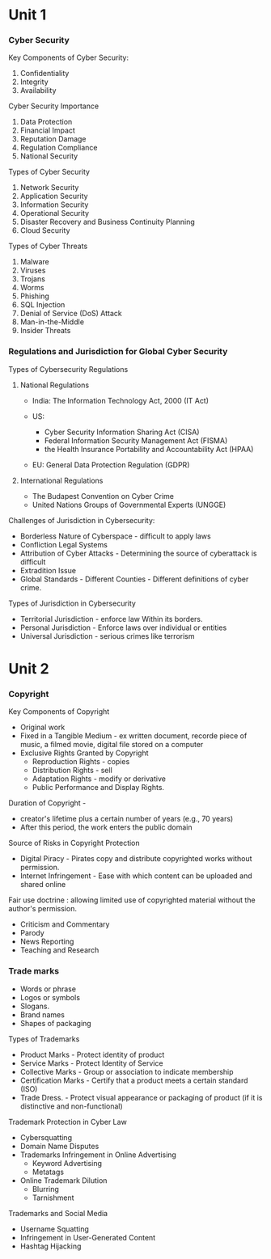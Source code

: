 
# Unit 1

### Cyber Security
Key Components of Cyber Security:
1. Confidentiality
2. Integrity
3. Availability

Cyber Security Importance
1. Data Protection
2. Financial Impact
3. Reputation Damage 
4. Regulation Compliance
5. National Security

Types of Cyber Security
1. Network Security
2. Application Security
3. Information Security
4. Operational Security
5. Disaster Recovery and Business Continuity Planning
6. Cloud Security

Types of Cyber Threats
1. Malware
2. Viruses
3. Trojans
4. Worms
5. Phishing
6. SQL Injection
7. Denial of Service (DoS) Attack
8. Man-in-the-Middle
9. Insider Threats

### Regulations and Jurisdiction for Global Cyber Security

Types of Cybersecurity Regulations
1. National Regulations
	- India:  The Information Technology Act, 2000 (IT Act) 
	- US: 
		- Cyber Security Information Sharing Act (CISA)
		- Federal Information Security Management Act (FISMA)
		- the Health Insurance Portability and Accountability Act (HPAA)
		
	- EU: General Data Protection Regulation (GDPR)
	
1. International Regulations
	- The Budapest Convention on Cyber Crime
	- United Nations Groups of Governmental Experts (UNGGE)

Challenges of Jurisdiction in Cybersecurity:
- Borderless Nature of Cyberspace - difficult to apply laws
- Confliction Legal Systems
- Attribution of Cyber Attacks - Determining the source of cyberattack is difficult
- Extradition Issue
- Global Standards - Different Counties - Different definitions of cyber crime.

Types of Jurisdiction in Cybersecurity
- Territorial Jurisdiction - enforce law Within its borders.
- Personal Jurisdiction - Enforce laws over individual or entities
- Universal Jurisdiction - serious crimes like terrorism
# Unit 2

### Copyright

Key Components of Copyright
- Original work
- Fixed in a Tangible Medium - ex written document, recorde piece of music, a filmed movie, digital file stored on a computer
- Exclusive Rights Granted by Copyright
	- Reproduction Rights - copies
	- Distribution Rights - sell
	- Adaptation Rights - modify or derivative
	- Public Performance and Display Rights.

Duration of Copyright - 
- creator's lifetime plus a certain number of years (e.g., 70 years)
- After this period, the work enters the public domain

Source of Risks in Copyright Protection
- Digital Piracy - Pirates copy and distribute copyrighted works without permission.
- Internet Infringement - Ease with which content can be uploaded and shared online


Fair use doctrine :
allowing limited use of copyrighted material without the author's permission.
- Criticism and Commentary
- Parody
- News Reporting
- Teaching and Research


### Trade marks
- Words or phrase
- Logos or symbols
- Slogans.
- Brand names
- Shapes of packaging

Types of Trademarks
- Product Marks - Protect identity of product
- Service Marks - Protect Identity of Service
- Collective Marks - Group or association to indicate membership
- Certification Marks - Certify that a product meets a certain standard (ISO)
- Trade Dress. - Protect visual appearance or packaging of product (if it is distinctive and non-functional)

Trademark Protection in Cyber Law
- Cybersquatting
- Domain Name Disputes
- Trademarks Infringement in Online Advertising
	- Keyword Advertising
	- Metatags
- Online Trademark Dilution
	- Blurring
	- Tarnishment


Trademarks and Social Media
- Username Squatting
- Infringement in User-Generated Content
- Hashtag Hijacking




